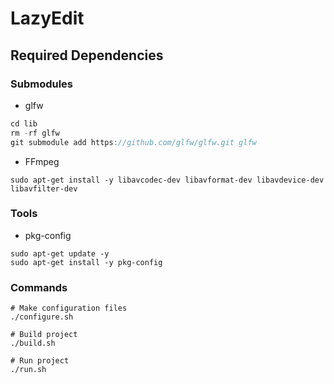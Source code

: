 # LazyEdit

## Required Dependencies
###  Submodules
- glfw
```cpp
cd lib
rm -rf glfw
git submodule add https://github.com/glfw/glfw.git glfw
```
- FFmpeg
```
sudo apt-get install -y libavcodec-dev libavformat-dev libavdevice-dev libavfilter-dev
```

### Tools
- pkg-config
```
sudo apt-get update -y
sudo apt-get install -y pkg-config
```

### Commands
```
# Make configuration files
./configure.sh

# Build project
./build.sh

# Run project
./run.sh
```
